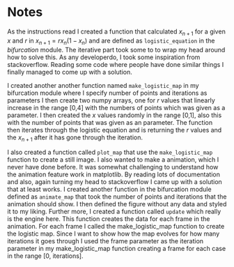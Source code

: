 # Notes

As the instructions read I created a function that calculated $x_{n+1}$
for a given $x$ and $r$ in $x_{n+1}=rx_{n}(1-x_{n})$ and are defined as `logistic_equation` 
in the *bifurcation* module. The iterative part took some to to wrap my head around how to 
solve this. As any developerdo, I took some inspiration from stackoverflow. Reading some 
code where people have done similar things I finally managed to come up with a solution.

I created another another function named `make_logistic_map` in my bifurcation module 
where I specify number of points and iterations as parameters I then create two numpy arrays,
one for $r$ values that linearly increase  in the range [0,4] with the numbers 
of points which was given as a parameter. I then created the $x$ values randomly
in the range [0,1], also this with the number of points that was given as an parameter.
The function then iterates through the logistic equation and is returning the $r$ values and 
the $x_{n+1}$ after it has gone through the iteration.

I also created a function called `plot_map` that use the `make_logistic_map` function to 
create a still image. I also wanted to make a animation, which I never have done before. It was
somewhat challenging to understand how the animation feature work in matplotlib. By reading lots of
documentation and also, again turning my head to stackoverflow I came up with a solution that at
least works. I created another function in the bifurcation module defined as `animate_map` 
that took the number of points and iterations that the animation should show. I then defined the
figure without any data and styled it to my liking. Further more, I created a function called
`update` which really is the engine here. This function creates the data for each frame in the
animation. For each frame I called the make_logistic_map function to create the logistic map. Since 
I want to show how the map evolves for how many iterations it goes through I used the frame
parameter as the iteration parameter in my make_logistic_map function creating a frame for each case
in the range [0, iterations]. 

